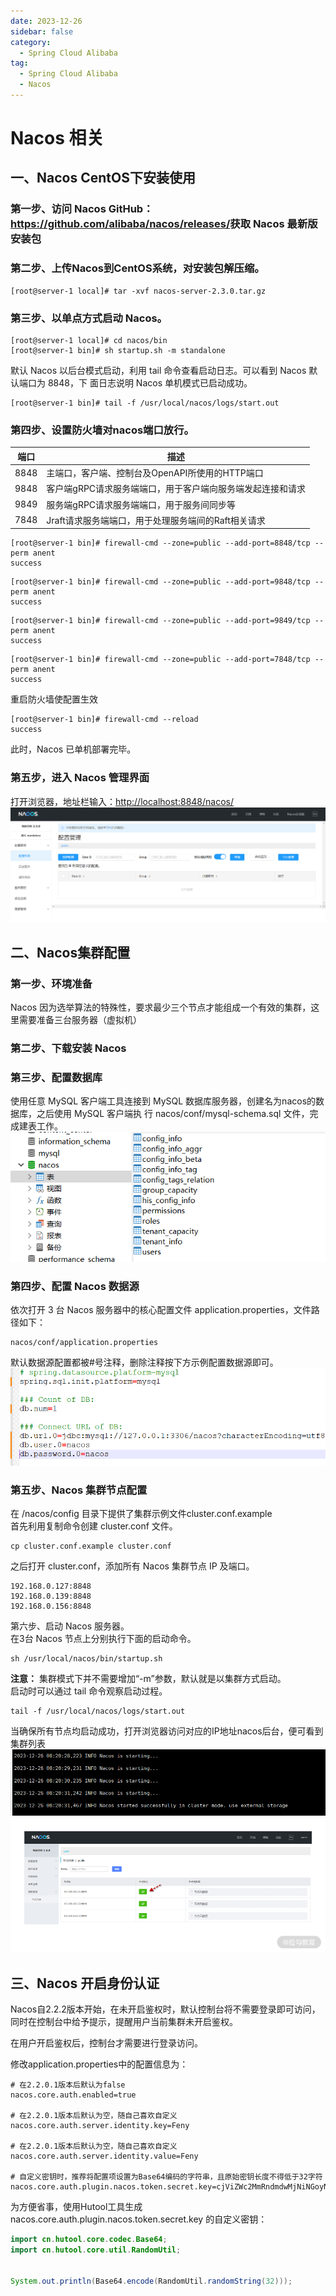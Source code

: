 ```yaml
---
date: 2023-12-26
sidebar: false
category:
  - Spring Cloud Alibaba
tag:
  - Spring Cloud Alibaba
  - Nacos
---
```


# Nacos 相关

## 一、Nacos CentOS下安装使用

### 第一步、访问 Nacos GitHub：<https://github.com/alibaba/nacos/releases/>获取 Nacos 最新版安装包  

### 第二步、上传Nacos到CentOS系统，对安装包解压缩。
```linux
[root@server-1 local]# tar -xvf nacos-server-2.3.0.tar.gz
```  

### 第三步、以单点方式启动 Nacos。
```linux
[root@server-1 local]# cd nacos/bin
[root@server-1 bin]# sh startup.sh -m standalone
```  

默认 Nacos 以后台模式启动，利用 tail 命令查看启动日志。可以看到 Nacos 默认端口为 8848，下
面日志说明 Nacos 单机模式已启动成功。  
```linux
[root@server-1 bin]# tail -f /usr/local/nacos/logs/start.out
```  
### 第四步、设置防火墙对nacos端口放行。  
|   端口     |   描述     |
| -------- | -------- |
| 8848 | 主端口，客户端、控制台及OpenAPI所使用的HTTP端口 |
| 9848 | 客户端gRPC请求服务端端口，用于客户端向服务端发起连接和请求 |
| 9849 | 服务端gRPC请求服务端端口，用于服务间同步等 |
| 7848 | Jraft请求服务端端口，用于处理服务端间的Raft相关请求 |  

```linux 
[root@server-1 bin]# firewall-cmd --zone=public --add-port=8848/tcp --perm anent
success
```  

```linux 
[root@server-1 bin]# firewall-cmd --zone=public --add-port=9848/tcp --perm anent
success
```  

```linux 
[root@server-1 bin]# firewall-cmd --zone=public --add-port=9849/tcp --perm anent
success
```  

```linux 
[root@server-1 bin]# firewall-cmd --zone=public --add-port=7848/tcp --perm anent
success
```  
重启防火墙使配置生效
```linux 
[root@server-1 bin]# firewall-cmd --reload
success
```  
此时，Nacos 已单机部署完毕。  

### 第五步，进入 Nacos 管理界面  
打开浏览器，地址栏输入：<http://localhost:8848/nacos/>  
![Alt text](1703595582766.png)

## 二、Nacos集群配置

### 第一步、环境准备
Nacos 因为选举算法的特殊性，要求最少三个节点才能组成一个有效的集群，这里需要准备三台服务器（虚拟机）  

### 第二步、下载安装 Nacos  

### 第三步、配置数据库  

使用任意 MySQL 客户端工具连接到 MySQL 数据库服务器，创建名为nacos的数据库，之后使用 MySQL 客户端执
行 nacos/conf/mysql-schema.sql 文件，完成建表工作。  
![Alt text](1703596419816.png)

### 第四步、配置 Nacos 数据源  

依次打开 3 台 Nacos 服务器中的核心配置文件 application.properties，文件路径如下：
```
nacos/conf/application.properties
```  
默认数据源配置都被#号注释，删除注释按下方示例配置数据源即可。
![Alt text](1703596468484.png)

### 第五步、Nacos 集群节点配置  

在 /nacos/config 目录下提供了集群示例文件cluster.conf.example  
首先利用复制命令创建 cluster.conf 文件。  
```
cp cluster.conf.example cluster.conf
```  

之后打开 cluster.conf，添加所有 Nacos 集群节点 IP 及端口。
```
192.168.0.127:8848
192.168.0.139:8848
192.168.0.156:8848
```  

第六步、启动 Nacos 服务器。  
在3台 Nacos 节点上分别执行下面的启动命令。
```linux
sh /usr/local/nacos/bin/startup.sh
```  
**注意：** 集群模式下并不需要增加“-m”参数，默认就是以集群方式启动。  
启动时可以通过 tail 命令观察启动过程。  
```linux
tail -f /usr/local/nacos/logs/start.out
```  

当确保所有节点均启动成功，打开浏览器访问对应的IP地址nacos后台，便可看到集群列表  
![Alt text](1703596846407.png)
![Alt text](image.png)  

## 三、Nacos 开启身份认证
Nacos自2.2.2版本开始，在未开启鉴权时，默认控制台将不需要登录即可访问，同时在控制台中给予提示，提醒用户当前集群未开启鉴权。  

在用户开启鉴权后，控制台才需要进行登录访问。  

修改application.properties中的配置信息为：  
```
# 在2.2.0.1版本后默认为false
nacos.core.auth.enabled=true

# 在2.2.0.1版本后默认为空，随自己喜欢自定义
nacos.core.auth.server.identity.key=Feny

# 在2.2.0.1版本后默认为空，随自己喜欢自定义
nacos.core.auth.server.identity.value=Feny

# 自定义密钥时，推荐将配置项设置为Base64编码的字符串，且原始密钥长度不得低于32字符
nacos.core.auth.plugin.nacos.token.secret.key=cjViZWc2MmRndmdwMjNiNGoyNDZnNGN1bTQ0bWpzMXo=
```  
为方便省事，使用Hutool工具生成 nacos.core.auth.plugin.nacos.token.secret.key 的自定义密钥：  
```java
import cn.hutool.core.codec.Base64;
import cn.hutool.core.util.RandomUtil;


System.out.println(Base64.encode(RandomUtil.randomString(32)));
```
